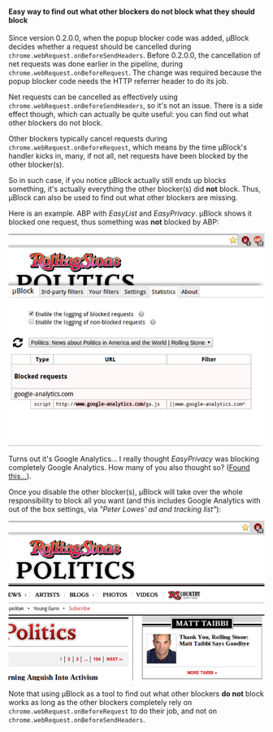 #### Easy way to find out what other blockers do not block what they should block

Since version 0.2.0.0, when the popup blocker code was added, µBlock decides whether a request should be cancelled during `chrome.webRequest.onBeforeSendHeaders`. Before 0.2.0.0, the cancellation of net requests was done earlier in the pipeline, during `chrome.webRequest.onBeforeRequest`. The change was required because the popup blocker code needs the HTTP referrer header to do its job.

Net requests can be cancelled as effectively using `chrome.webRequest.onBeforeSendHeaders`, so it's not an issue. There is a side effect though, which can actually be quite useful: you can find out what other blockers do not block.

Other blockers typically cancel requests during `chrome.webRequest.onBeforeRequest`, which means by the time µBlock's handler kicks in, many, if not all, net requests have been blocked by the other blocker(s).

So in such case, if you notice µBlock actually still ends up blocks something, it's actually everything the other blocker(s) did **not** block. Thus, µBlock can also be used to find out what other blockers are missing.

Here is an example. ABP with _EasyList_ and _EasyPrivacy_. µBlock shows it blocked one request, thus something was **not** blocked by ABP:

![Did not block](https://raw.githubusercontent.com/gorhill/uBlock/master/doc/img/tips-n-tricks-001.png)

Turns out it's Google Analytics... I really thought _EasyPrivacy_ was blocking completely Google Analytics. How many of you also thought so? ([Found this...](https://adblockplus.org/forum/viewtopic.php?t=22023)).

Once you disable the other blocker(s), µBlock will take over the whole responsibility to block all you want (and this includes Google Analytics with out of the box settings, via _"Peter Lowes' ad and tracking list"_):

![Did not block](https://raw.githubusercontent.com/gorhill/uBlock/master/doc/img/tips-n-tricks-002.png)

Note that using µBlock as a tool to find out what other blockers **do not** block works as long as the other blockers completely rely on `chrome.webRequest.onBeforeRequest` to do their job, and not on `chrome.webRequest.onBeforeSendHeaders`.